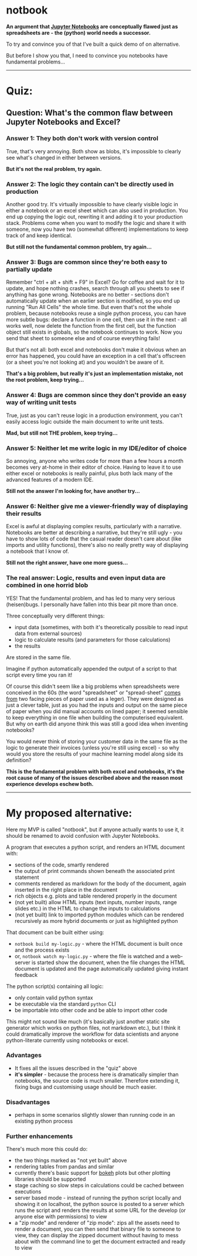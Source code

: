 # notbook

**An argument that [Jupyter Notebooks](https://jupyter.org/) are conceptually flawed just as spreadsheets are - 
the (python) world needs a successor.**

To try and convince you of that I've built a quick demo of on alternative.

But before I show you that, I need to convince you notebooks have fundamental problems...

---

# Quiz:

## Question: What's the common flaw between Jupyter Notebooks and Excel?

### Answer 1: They both don't work with version control

True, that's very annoying. Both show as blobs, it's impossible to clearly see what's changed in either between
versions. 

**But it's not the real problem, try again.**

### Answer 2: The logic they contain can't be directly used in production

Another good try. It's virtually impossible to have clearly visible logic in either a notebook or an excel sheet
which can also used in production. You end up copying the logic out, rewriting it and adding it to your production
stack. Problems come when you want to modify the logic and share it with someone, now you have two (somewhat different)
implementations to keep track of and keep identical.

**But still not the fundamental common problem, try again...**

### Answer 3: Bugs are common since they're both easy to partially update

Remember "ctrl + alt + shift + F9" in Excel? Go for coffee and wait for it to update, and hope nothing crashes, 
search through all you sheets to see if anything has gone wrong. 
Notebooks are no better - sections don't automatically 
update when an earlier section is modified, so you end up running "Run All Cells" the whole time. 
But even that's not the whole problem, because notebooks reuse a single python process, you can have more subtle 
bugs: declare a function in one cell, then use it in the next - all works well, now delete the function from the 
first cell, but the function object still exists in globals, so the notebook continues to work. 
Now you send that sheet to someone else and of course everything fails!

But that's not all: both excel and notebooks don't make it obvious when an error has happened, you could have an 
exception in a cell that's offscreen (or a sheet you're not looking at) and you wouldn't be aware of it.

**That's a big problem, but really it's just an implementation mistake, not the root problem, keep trying...**

### Answer 4: Bugs are common since they don't provide an easy way of writing unit tests

True, just as you can't reuse logic in a production environment, you can't easily access logic outside the main
document to write unit tests.

**Mad, but still not THE problem, keep trying...**

### Answer 5: Neither let me write logic in my IDE/editor of choice

So annoying, anyone who writes code for more than a few hours a month becomes very at-home in their editor of choice.
Having to leave it to use either excel or notebooks is really painful, plus both lack many of the advanced features
of a modern IDE.

**Still not the answer I'm looking for, have another try...**

### Answer 6: Neither give me a viewer-friendly way of displaying their results

Excel is awful at displaying complex results, particularly with a narrative. Notebooks are better at describing
a narrative, but they're still ugly - you have to show lots of code that the casual reader doesn't care about 
(like imports and utility functions), there's also no really pretty way of displaying a notebook that I know of.

**Still not the right answer, have one more guess...**

### The real answer: Logic, results and even input data are combined in one horrid blob

YES! That the fundamental problem, and has led to many very serious (heisen)bugs. I personally have fallen into
this bear pit more than once.

Three conceptually very different things:
* input data (sometimes, with both it's theoretically possible to read input data from external sources)
* logic to calculate results (and parameters for those calculations)
* the results

Are stored in the same file.

Imagine if python automatically appended the output of a script to that script every time you ran it!

Of course this didn't seem like a big problems when spreadsheets were conceived in the 60s (the word "spreadsheet" or
"spread-sheet" [comes from](https://en.wikipedia.org/wiki/Spreadsheet#Paper_spreadsheets) 
two facing pieces of paper used as a leger). 
They were designed as just a clever table, just as you had the inputs and output on the same piece of paper when 
you did manual accounts on lined paper; it seemed sensible to keep everything in one file when building the 
computerised equivalent. 
But why on earth did anyone think this was still a good idea when inventing notebooks?

You would never think of storing your customer data in the same file as the logic to generate their invoices 
(unless you're still using excel) - so why would you store the results of your 
machine learning model along side its definition?

**This is the fundamental problem with both excel and notebooks, it's the root cause of many of the issues described 
above and the reason most experience develops eschew both.**

---

# My proposed alternative:

Here my MVP is called "notbook", but if anyone actually wants to use it, it should be renamed to avoid confusion
with Jupyter Notebooks.

A program that executes a python script, and renders an HTML document with:
* sections of the code, smartly rendered
* the output of print commands shown beneath the associated print statement
* comments rendered as markdown for the body of the document, again inserted in the right place in the document
* rich objects e.g. plots and table rendered properly in the document
* (not yet built) allow HTML inputs (text inputs, number inputs, range slides etc.) in the HTML to change the 
  inputs to calculations
* (not yet built) link to imported python modules which can be rendered recursively as more hybrid documents or just 
  as highlighted python

That document can be built either using:
* `notbook build my-logic.py` - where the HTML document is built once and the process exists
* or, `notbook watch my-logic.py` - where the file is watched and a web-server is started show the document,
  when the file changes the HTML document is updated and the page automatically updated giving instant feedback

The python script(s) containing all logic:
 * only contain valid python syntax
 * be executable via the standard `python` CLI
 * be importable into other code and be able to import other code 

This might not sound like much (it's basically just another static site generator which works on python files, not
markdown etc.), but I think it could dramatically improve the workflow for data scientists and anyone python-literate
currently using notebooks or excel.

### Advantages

* It fixes all the issues described in the "quiz" above
* **it's simpler** - because the process here is dramatically simpler than notebooks, the source code is much smaller. 
  Therefore extending it, fixing bugs and customising usage should be much easier.

### Disadvantages

* perhaps in some scenarios slightly slower than running code in an existing python process

### Further enhancements

There's much more this could do:
* the two things marked as "not yet built" above
* rendering tables from pandas and similar
* currently there's basic support for [bokeh](https://docs.bokeh.org/en/latest/index.html) plots but other 
  plotting libraries should be supported
* stage caching so slow steps in calculations could be cached between executions
* server based mode - instead of running the python script locally and showing it on localhost, the python source
  is posted to a server which runs the script and renders the results at some URL for the develop (or anyone else
  with permissions) to view
* a "zip mode" and renderer of "zip mode": zips all the assets need to render a document, you can then send that binary
  file to someone to view, they can display the zipped document without having to mess about with the command line to
  get the document extracted and ready to view
